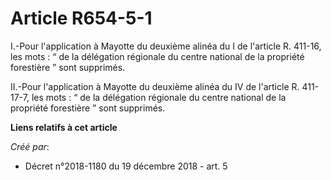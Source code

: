 # Article R654-5-1

I.-Pour l'application à Mayotte du deuxième alinéa du I de l'article R. 411-16, les mots : “ de la délégation régionale du
centre national de la propriété forestière ” sont supprimés.

II.-Pour l'application à Mayotte du deuxième alinéa du IV de l'article R. 411-17-7, les mots : “ de la délégation régionale
du centre national de la propriété forestière ” sont supprimés.

**Liens relatifs à cet article**

_Créé par_:

  - Décret n°2018-1180 du 19 décembre 2018 - art. 5
